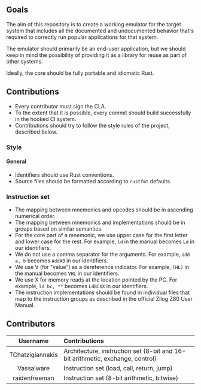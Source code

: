 ## Goals

The aim of this repository is to create a working emulator for the target system that includes all the documented and undocumented behavior that's required to correctly run popular applications for that system.

The emulator should primarily be an end-user application, but we should keep in mind the possibility of providing it as a library for reuse as part of other systems.

Ideally, the core should be fully portable and idiomatic Rust.

## Contributions

* Every contributor must sign the CLA.
* To the extent that it is possible, every commit should build successfully in the hooked CI system.
* Contributions should try to follow the style rules of the project,  described below.

### Style

#### General
* Identifiers should use Rust conventions.
* Source files should be formatted according to `rustfmt` defaults.

### Instruction set
* The mapping between mnemonics and opcodes should be in ascending numerical order.
* The mapping between mnemonics and implementations should be in groups based on similar semantics.
* For the core part of a mnemonic, we use upper case for the first letter and lower case for the rest. For example, `ld` in the manual becomes `Ld` in our identifiers.  
* We do not use a comma separator for the arguments. For example, `add a, b` becomes `AddAB` in our identifiers.
* We use V (for "value") as a dereference indicator. For example, `(HL)` in the manual becomes `VHL` in our identifiers.
* We use X for memory reads at the location pointed by the PC. For example, `ld bc, **` becomes `LdBCXX` in our identifiers.
* The instruction implementations should be found in individual files that map to the instruction groups as described in the official Zilog Z80 User Manual.

## Contributors

Username|Contributions
:------:|:----------------
TChatzigiannakis|Architecture, instruction set (8-bit and 16-bit arithmetic, exchange, control)
Vassalware|Instruction set (load, call, return, jump)
raidenfreeman|Instruction set (8-bit arithmetic, bitwise)
